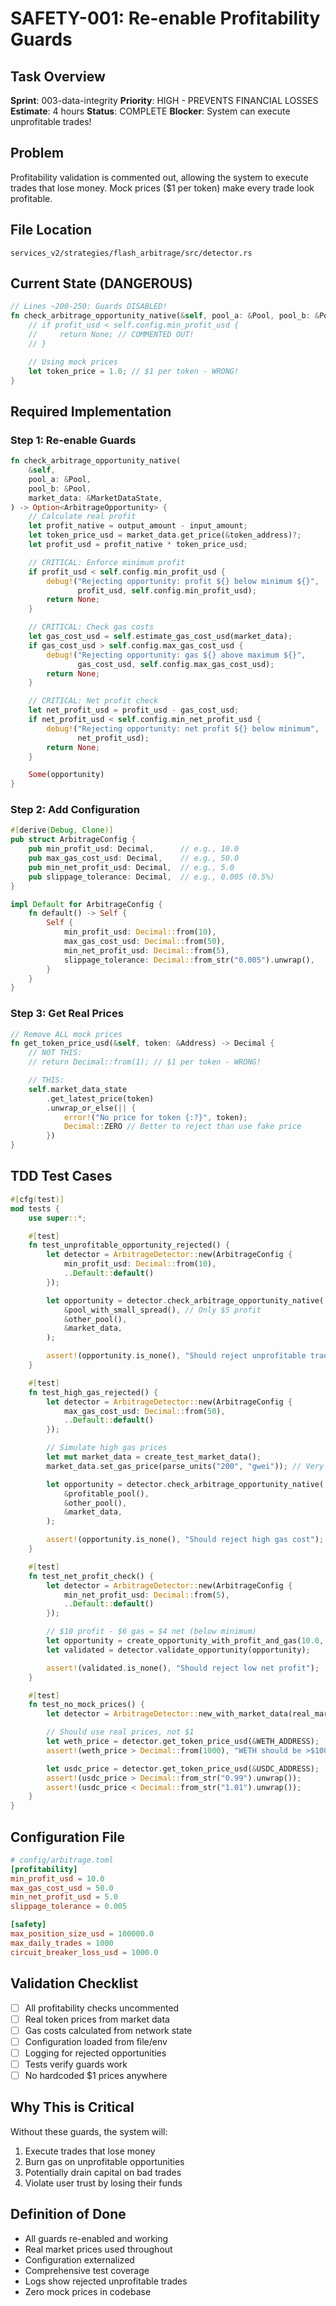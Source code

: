 # SAFETY-001: Re-enable Profitability Guards

## Task Overview
**Sprint**: 003-data-integrity
**Priority**: HIGH - PREVENTS FINANCIAL LOSSES
**Estimate**: 4 hours
**Status**: COMPLETE
**Blocker**: System can execute unprofitable trades!

## Problem
Profitability validation is commented out, allowing the system to execute trades that lose money. Mock prices ($1 per token) make every trade look profitable.

## File Location
`services_v2/strategies/flash_arbitrage/src/detector.rs`

## Current State (DANGEROUS)
```rust
// Lines ~200-250: Guards DISABLED!
fn check_arbitrage_opportunity_native(&self, pool_a: &Pool, pool_b: &Pool) {
    // if profit_usd < self.config.min_profit_usd {
    //     return None; // COMMENTED OUT!
    // }

    // Using mock prices
    let token_price = 1.0; // $1 per token - WRONG!
}
```

## Required Implementation

### Step 1: Re-enable Guards
```rust
fn check_arbitrage_opportunity_native(
    &self,
    pool_a: &Pool,
    pool_b: &Pool,
    market_data: &MarketDataState,
) -> Option<ArbitrageOpportunity> {
    // Calculate real profit
    let profit_native = output_amount - input_amount;
    let token_price_usd = market_data.get_price(&token_address)?;
    let profit_usd = profit_native * token_price_usd;

    // CRITICAL: Enforce minimum profit
    if profit_usd < self.config.min_profit_usd {
        debug!("Rejecting opportunity: profit ${} below minimum ${}",
               profit_usd, self.config.min_profit_usd);
        return None;
    }

    // CRITICAL: Check gas costs
    let gas_cost_usd = self.estimate_gas_cost_usd(market_data);
    if gas_cost_usd > self.config.max_gas_cost_usd {
        debug!("Rejecting opportunity: gas ${} above maximum ${}",
               gas_cost_usd, self.config.max_gas_cost_usd);
        return None;
    }

    // CRITICAL: Net profit check
    let net_profit_usd = profit_usd - gas_cost_usd;
    if net_profit_usd < self.config.min_net_profit_usd {
        debug!("Rejecting opportunity: net profit ${} below minimum",
               net_profit_usd);
        return None;
    }

    Some(opportunity)
}
```

### Step 2: Add Configuration
```rust
#[derive(Debug, Clone)]
pub struct ArbitrageConfig {
    pub min_profit_usd: Decimal,      // e.g., 10.0
    pub max_gas_cost_usd: Decimal,    // e.g., 50.0
    pub min_net_profit_usd: Decimal,  // e.g., 5.0
    pub slippage_tolerance: Decimal,  // e.g., 0.005 (0.5%)
}

impl Default for ArbitrageConfig {
    fn default() -> Self {
        Self {
            min_profit_usd: Decimal::from(10),
            max_gas_cost_usd: Decimal::from(50),
            min_net_profit_usd: Decimal::from(5),
            slippage_tolerance: Decimal::from_str("0.005").unwrap(),
        }
    }
}
```

### Step 3: Get Real Prices
```rust
// Remove ALL mock prices
fn get_token_price_usd(&self, token: &Address) -> Decimal {
    // NOT THIS:
    // return Decimal::from(1); // $1 per token - WRONG!

    // THIS:
    self.market_data_state
        .get_latest_price(token)
        .unwrap_or_else(|| {
            error!("No price for token {:?}", token);
            Decimal::ZERO // Better to reject than use fake price
        })
}
```

## TDD Test Cases

```rust
#[cfg(test)]
mod tests {
    use super::*;

    #[test]
    fn test_unprofitable_opportunity_rejected() {
        let detector = ArbitrageDetector::new(ArbitrageConfig {
            min_profit_usd: Decimal::from(10),
            ..Default::default()
        });

        let opportunity = detector.check_arbitrage_opportunity_native(
            &pool_with_small_spread(), // Only $5 profit
            &other_pool(),
            &market_data,
        );

        assert!(opportunity.is_none(), "Should reject unprofitable trade");
    }

    #[test]
    fn test_high_gas_rejected() {
        let detector = ArbitrageDetector::new(ArbitrageConfig {
            max_gas_cost_usd: Decimal::from(50),
            ..Default::default()
        });

        // Simulate high gas prices
        let mut market_data = create_test_market_data();
        market_data.set_gas_price(parse_units("200", "gwei")); // Very high

        let opportunity = detector.check_arbitrage_opportunity_native(
            &profitable_pool(),
            &other_pool(),
            &market_data,
        );

        assert!(opportunity.is_none(), "Should reject high gas cost");
    }

    #[test]
    fn test_net_profit_check() {
        let detector = ArbitrageDetector::new(ArbitrageConfig {
            min_net_profit_usd: Decimal::from(5),
            ..Default::default()
        });

        // $10 profit - $6 gas = $4 net (below minimum)
        let opportunity = create_opportunity_with_profit_and_gas(10.0, 6.0);
        let validated = detector.validate_opportunity(opportunity);

        assert!(validated.is_none(), "Should reject low net profit");
    }

    #[test]
    fn test_no_mock_prices() {
        let detector = ArbitrageDetector::new_with_market_data(real_market_data());

        // Should use real prices, not $1
        let weth_price = detector.get_token_price_usd(&WETH_ADDRESS);
        assert!(weth_price > Decimal::from(1000), "WETH should be >$1000");

        let usdc_price = detector.get_token_price_usd(&USDC_ADDRESS);
        assert!(usdc_price > Decimal::from_str("0.99").unwrap());
        assert!(usdc_price < Decimal::from_str("1.01").unwrap());
    }
}
```

## Configuration File
```toml
# config/arbitrage.toml
[profitability]
min_profit_usd = 10.0
max_gas_cost_usd = 50.0
min_net_profit_usd = 5.0
slippage_tolerance = 0.005

[safety]
max_position_size_usd = 100000.0
max_daily_trades = 1000
circuit_breaker_loss_usd = 1000.0
```

## Validation Checklist
- [ ] All profitability checks uncommented
- [ ] Real token prices from market data
- [ ] Gas costs calculated from network state
- [ ] Configuration loaded from file/env
- [ ] Logging for rejected opportunities
- [ ] Tests verify guards work
- [ ] No hardcoded $1 prices anywhere

## Why This is Critical
Without these guards, the system will:
1. Execute trades that lose money
2. Burn gas on unprofitable opportunities
3. Potentially drain capital on bad trades
4. Violate user trust by losing their funds

## Definition of Done
- All guards re-enabled and working
- Real market prices used throughout
- Configuration externalized
- Comprehensive test coverage
- Logs show rejected unprofitable trades
- Zero mock prices in codebase
